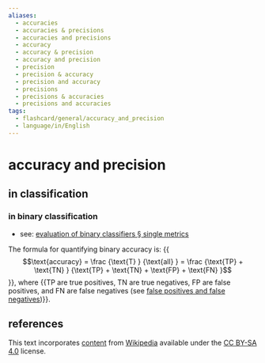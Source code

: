 ```yaml
---
aliases:
  - accuracies
  - accuracies & precisions
  - accuracies and precisions
  - accuracy
  - accuracy & precision
  - accuracy and precision
  - precision
  - precision & accuracy
  - precision and accuracy
  - precisions
  - precisions & accuracies
  - precisions and accuracies
tags:
  - flashcard/general/accuracy_and_precision
  - language/in/English
---
```


# accuracy and precision

## in classification

### in binary classification

- see: [evaluation of binary classifiers § single metrics](evaluation%20of%20binary%20classifiers.md#single%20metrics)

The formula for quantifying binary accuracy is: {{$$\text{accuracy} = \frac {\text{T} } {\text{all} } = \frac {\text{TP} + \text{TN} } {\text{TP} + \text{TN} + \text{FP} + \text{FN} }$$}}, where {{TP are true positives, TN are true negatives, FP are false positives, and FN are false negatives (see [false positives and false negatives](false%20positives%20and%20false%20negatives.md))}}.

## references

This text incorporates [content](https://en.wikipedia.org/wiki/accuracy_and_precision) from [Wikipedia](Wikipedia.md) available under the [CC BY-SA 4.0](https://creativecommons.org/licenses/by-sa/4.0/) license.
